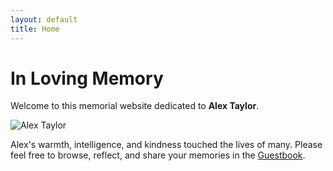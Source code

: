 ```yaml
---
layout: default
title: Home
---
```


# In Loving Memory

Welcome to this memorial website dedicated to **Alex Taylor**.

![Alex Taylor](https://upload.wikimedia.org/wikipedia/commons/thumb/1/18/Person_Icon.png/240px-Person_Icon.png)

Alex's warmth, intelligence, and kindness touched the lives of many. Please feel free to browse, reflect, and share your memories in the [Guestbook](/guestbook.html).

